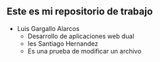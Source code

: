 ## Este es mi repositorio de trabajo
- Luis Gargallo Alarcos
	- Desarrollo de aplicaciones web dual 
	- Ies Santiago Hernandez
	- Es una prueba de modificar un archivo 
